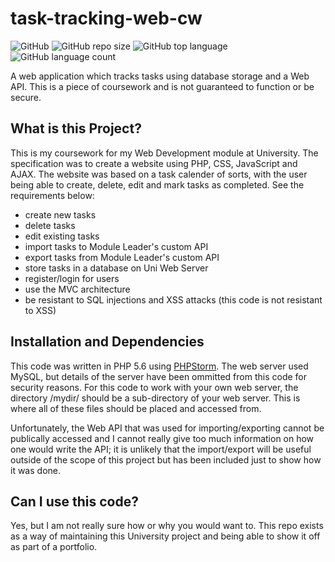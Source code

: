 # task-tracking-web-cw

![GitHub](https://img.shields.io/github/license/ARundle01/task-tracking-web-cw)
![GitHub repo size](https://img.shields.io/github/repo-size/ARundle01/task-tracking-web-cw)
![GitHub top language](https://img.shields.io/github/languages/top/ARundle01/task-tracking-web-cw)
![GitHub language count](https://img.shields.io/github/languages/count/ARundle01/task-tracking-web-cw)

A web application which tracks tasks using database storage and a Web API. This is a piece of coursework and is not guaranteed to function or be secure.

## What is this Project?
This is my coursework for my Web Development module at University. The specification was to create a website using PHP, CSS, JavaScript and AJAX. The website was based on a task calender of sorts, with the user being able to create, delete, edit and mark tasks as completed. See the requirements below:
- create new tasks
- delete tasks
- edit existing tasks
- import tasks to Module Leader's custom API
- export tasks from Module Leader's custom API
- store tasks in a database on Uni Web Server
- register/login for users
- use the MVC architecture
- be resistant to SQL injections and XSS attacks (this code is not resistant to XSS)

## Installation and Dependencies

This code was written in PHP 5.6 using [PHPStorm](https://www.jetbrains.com/phpstorm/). The web server used MySQL, but details of the server have been ommitted from this code for security reasons. For this code to work with your own web server, the directory /mydir/ should be a sub-directory of your web server. This is where all of these files should be placed and accessed from. 

Unfortunately, the Web API that was used for importing/exporting cannot be publically accessed and I cannot really give too much information on how one would write the API; it is unlikely that the import/export will be useful outside of the scope of this project but has been included just to show how it was done.

## Can I use this code?

Yes, but I am not really sure how or why you would want to. This repo exists as a way of maintaining this University project and being able to show it off as part of a portfolio.
